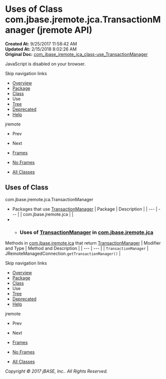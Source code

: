 # Uses of Class com.jbase.jremote.jca.TransactionManager (jremote   API)

**Created At:** 9/25/2017 11:58:42 AM  
**Updated At:** 2/15/2018 8:02:26 AM  
**Original Doc:** [com_jbase_jremote_jca_class-use_TransactionManager](https://docs.jbase.com/39261-class-use/com_jbase_jremote_jca_class-use_TransactionManager)  

<!--<br>    try {<br>        if (location.href.indexOf('is-external=true') == -1) {<br>            parent.document.title="Uses of Class com.jbase.jremote.jca.TransactionManager (jremote   API)";<br>        }<br>    }<br>    catch(err) {<br>    }<br>//-->
JavaScript is disabled on your browser.

Skip navigation links

- [Overview](../../../../../overview-summary.html)
- [Package](./../../com.jbase.jremote.jca-%28jremote---api%29)
- [Class](./../../transactionmanager-%28jremote-api%29 "class in com.jbase.jremote.jca")
- Use
- [Tree](./../../com.jbase.jremote.jca-class-hierarchy-%28jremote---api%29)
- [Deprecated](../../../../../deprecated-list.html)
- [Help](../../../../../help-doc.html)


jremote <br>

- Prev
- Next


- [Frames](./.)
- [No Frames](./.)


- [All Classes](../../../../../allclasses-noframe.html)


<!--<br>  allClassesLink = document.getElementById("allclasses\_navbar\_top");<br>  if(window==top) {<br>    allClassesLink.style.display = "block";<br>  }<br>  else {<br>    allClassesLink.style.display = "none";<br>  }<br>  //-->

## Uses of Class
com.jbase.jremote.jca.TransactionManager

- Packages that use [TransactionManager](./../../transactionmanager-%28jremote-api%29 "class in com.jbase.jremote.jca") | Package | Description |
| --- | --- |
| com.jbase.jremote.jca |   |
- - ### Uses of [TransactionManager](./../../transactionmanager-%28jremote-api%29 "class in com.jbase.jremote.jca") in [com.jbase.jremote.jca](./../../com.jbase.jremote.jca-%28jremote---api%29)


Methods in [com.jbase.jremote.jca](./../../com.jbase.jremote.jca-%28jremote---api%29) that return [TransactionManager](./../../transactionmanager-%28jremote-api%29 "class in com.jbase.jremote.jca") | Modifier and Type | Method and Description |
| --- | --- |
| `TransactionManager` | JRemoteManagedConnection.`getTransactionManager()`  |

Skip navigation links

- [Overview](../../../../../overview-summary.html)
- [Package](./../../com.jbase.jremote.jca-%28jremote---api%29)
- [Class](./../../transactionmanager-%28jremote-api%29 "class in com.jbase.jremote.jca")
- Use
- [Tree](./../../com.jbase.jremote.jca-class-hierarchy-%28jremote---api%29)
- [Deprecated](../../../../../deprecated-list.html)
- [Help](../../../../../help-doc.html)


jremote <br>

- Prev
- Next


- [Frames](./.)
- [No Frames](./.)


- [All Classes](../../../../../allclasses-noframe.html)


<!--<br>  allClassesLink = document.getElementById("allclasses\_navbar\_bottom");<br>  if(window==top) {<br>    allClassesLink.style.display = "block";<br>  }<br>  else {<br>    allClassesLink.style.display = "none";<br>  }<br>  //-->

*Copyright © 2017 jBASE, Inc.. All Rights Reserved.*
